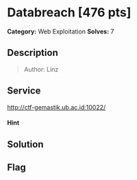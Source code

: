 # Databreach [476 pts]

**Category:** Web Exploitation
**Solves:** 7

## Description
>Author: Linz

## Service
http://ctf-gemastik.ub.ac.id:10022/

#### Hint 

## Solution

## Flag

